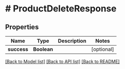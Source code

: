 # # ProductDeleteResponse


## Properties 


Name | Type | Description | Notes
------------ | ------------- | ------------- | -------------
**success**| **Boolean** |   | [optional]


[[Back to Model list]](../../README.md#models) [[Back to API list]](../../README.md#endpoints) [[Back to README]](../../README.md)

